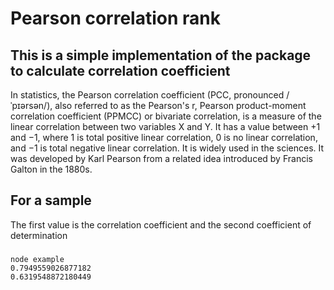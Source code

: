 # Pearson correlation rank

## This is a simple implementation of the package to calculate correlation coefficient

In statistics, the Pearson correlation coefficient (PCC, pronounced /ˈpɪərsən/), also referred to as the Pearson's r, Pearson product-moment correlation coefficient (PPMCC) or bivariate correlation, is a measure of the linear correlation between two variables X and Y. It has a value between +1 and −1, where 1 is total positive linear correlation, 0 is no linear correlation, and −1 is total negative linear correlation. It is widely used in the sciences. It was developed by Karl Pearson from a related idea introduced by Francis Galton in the 1880s.

## For a sample
The first value is the correlation coefficient and the second coefficient of determination

### 
```
node example
0.7949559026877182
0.6319548872180449
```

